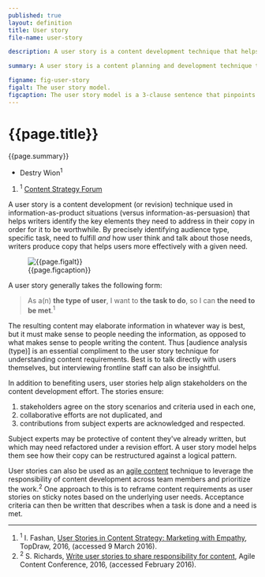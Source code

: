 ```yaml
---
published: true
layout: definition
title: User story
file-name: user-story

description: A user story is a content development technique that helps writers produce copy in relation to user needs.

summary: A user story is a content planning and development technique that helps writers focus on the needs of a given audience type, thus the task information required to fulfull the needs. The model ensures stakeholder alignment on criteria and vocabulary used, as well benefits collaborative writing situations.

figname: fig-user-story
figalt: The user story model.
figcaption: The user story model is a 3-clause sentence that pinpoints user type, task, and the need the task fulfills.
---
```


<h1 class="term-title">{{page.title}}</h1>

<p class="summary">{{page.summary}}</p>

<section class="contributors">
	<ul class="authors nomark">
		<li>Destry Wion<sup>1</sup></li>
	</ul>
	<ol class="affiliations nomark">
		<li><sup>1</sup> <a href="https://csf.community">Content Strategy Forum</a></li>
	</ol>
</section>

<!-- PRIMARY PARAGRAPH(S) OF DEFINITION -->

A user story is a content development (or revision) technique used in information-as-product situations (versus information-as-persuasion) that helps writers identify the key elements they need to address in their copy in order for it to be worthwhile. By precisely identifying audience type, specific task, need to fulfill _and_ how user think and talk about those needs, writers produce copy that helps users more effectively with a given need.

<figure><img alt="{{page.figalt}}" src="https://{% include domain.html %}/assets/images/{{page.figname}}.png">
	<figcaption>{{page.figcaption}}</figcaption>
</figure>

A user story generally takes the following form:

<blockquote>
	As a(n) <span class="underline placeholder"><b>the type of user</b></span>, I want to <span class="underline placeholder"><b>the task to do</b></span>, so I can <span class="underline placeholder"><b>the need to be met</b></span>.<sup class="ref">1</sup>
</blockquote>

The resulting content may elaborate information in whatever way is best, but it must make sense to people needing the information, as opposed to what makes sense to people writing the content. Thus [audience analysis (type)] is an essential compliment to the user story technique for understanding content requirements. Best is to talk directly with users themselves, but interviewing frontline staff can also be insightful.

In addition to benefiting users, user stories help align stakeholders on the content development effort. The stories ensure:

1. stakeholders agree on the story scenarios and criteria used in each one,
2. collaborative efforts are not duplicated, and 
3. contributions from subject experts are acknowledged and respected. 

Subject experts may be protective of content they've already written, but which may need refactored under a revision effort. A user story model helps them see how their copy can be restructured against a logical pattern.

<!-- Examples -->

User stories can also be used as an [agile content](agile-content.html) technique to leverage the responsibility of content development across team members and prioritize the work.<sup class="ref">2</sup> One approach to this is to reframe content requirements as user stories on sticky notes based on the underlying user needs. Acceptance criteria can then be written that describes when a task is done and a need is met.

<hr class="footnotes">

<ol class="references nomark">
	<li><sup>1</sup>
		I. Fashan, <a href="https://www.topdraw.com/blog/user-stories-in-content-strategy-marketing-with-empathy/">User Stories in Content Strategy: Marketing with Empathy</a>, TopDraw, 2016, (accessed 9 March 2016).
	</li>
	<li><sup>2</sup>
		S. Richards, <a href="https://2016.agilecontentconf.com/richards">Write user stories to share responsibility for content</a>, Agile Content Conference, 2016, (accessed February 2016).
	</li>
</ol>
 
